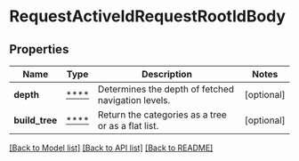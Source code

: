 # RequestActiveIdRequestRootIdBody

## Properties
Name | Type | Description | Notes
------------ | ------------- | ------------- | -------------
**depth** | [****](.md) | Determines the depth of fetched navigation levels. | [optional] 
**build_tree** | [****](.md) | Return the categories as a tree or as a flat list. | [optional] 

[[Back to Model list]](../../README.md#documentation-for-models) [[Back to API list]](../../README.md#documentation-for-api-endpoints) [[Back to README]](../../README.md)

